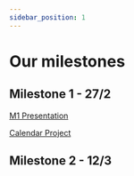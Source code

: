 ```yaml
---
sidebar_position: 1
---
```


# Our milestones

## Milestone 1 - 27/2

[M1 Presentation](/pdf/M1_-_DSD_Presentation.pdf)

[Calendar Project](/pdf/Calendar_PI.pdf)

## Milestone 2 - 12/3